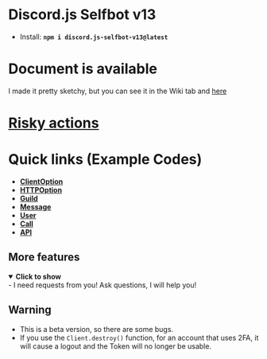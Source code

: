 # Discord.js Selfbot v13
- Install: <strong>```npm i discord.js-selfbot-v13@latest```</strong>

# Document is available
I made it pretty sketchy, but you can see it in the Wiki tab and [here](https://www.discordjs-self-v13.cf/)
# <strong>[Risky actions](https://github.com/Merubokkusu/Discord-S.C.U.M/issues/66)</strong>

# Quick links (Example Codes)
- [<strong>ClientOption</strong>](https://github.com/aiko-chan-ai/discord.js-selfbot-v13/blob/main/Document/ClientOption.md)
- [<strong>HTTPOption</strong>](https://github.com/aiko-chan-ai/discord.js-selfbot-v13/blob/main/Document/HTTPOption.md)
- [<strong>Guild</strong>](https://github.com/aiko-chan-ai/discord.js-selfbot-v13/blob/main/Document/Guild.md)
- [<strong>Message</strong>](https://github.com/aiko-chan-ai/discord.js-selfbot-v13/blob/main/Document/Message.md)
- [<strong>User</strong>](https://github.com/aiko-chan-ai/discord.js-selfbot-v13/blob/main/Document/User.md)
- [<strong>Call</strong>](https://github.com/aiko-chan-ai/discord.js-selfbot-v13/blob/main/Document/VoiceCall.md)
- [<strong>API</strong>](https://github.com/aiko-chan-ai/discord.js-selfbot-v13/blob/main/Document/API.md)

## More features

<details open>
<summary><strong>Click to show</strong></summary>
- I need requests from you! Ask questions, I will help you!
</details>

## Warning
- This is a beta version, so there are some bugs.
- If you use the `Client.destroy()` function, for an account that uses 2FA, it will cause a logout and the Token will no longer be usable.
